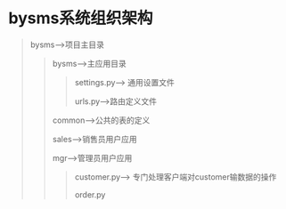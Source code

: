 # bysms系统组织架构

>  bysms-->项目主目录
>
> > bysms-->主应用目录
> >
> > > settings.py--> 通用设置文件
> > >
> > > urls.py-->路由定义文件
> >
> > common-->公共的表的定义
> >
> > sales-->销售员用户应用
> >
> > mgr-->管理员用户应用
> >
> > > customer.py--> 专门处理客户端对customer输数据的操作
> > >
> > > order.py 

